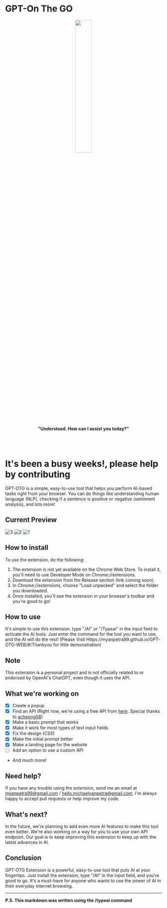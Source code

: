 # GPT-On The GO
<p align="center" width="100%">
    <img width="33%" src="https://github-production-user-asset-6210df.s3.amazonaws.com/57763111/240456140-2b3f8d54-1492-4cb8-a5b1-dd5e651858cd.png">
</p>


<p align="center">
    <b>"Understood. How can I assist you today?"</b>
</p>

<br>
<br>

# It's been a busy weeks!, please help by contributing

GPT-OTG  is a simple, easy-to-use tool that helps you perform AI-based tasks right from your browser. You can do things like understanding human language (NLP), checking if a sentence is positive or negative (sentiment analysis), and lots more!

## Current Preview
![3](https://github.com/myanpetra99/GPT-OTG/assets/57763111/53ac93cc-03b4-442b-a483-8e8281d1efdc)
![2](https://github.com/myanpetra99/GPT-OTG/assets/57763111/e102425e-9fda-4353-863f-7b4aaefdb797)
![1](https://github.com/myanpetra99/GPT-OTG/assets/57763111/e44aeece-8f32-405f-a9ce-2a963c7e3441)



## How to install
To use the extension, do the following:

1. The extension is not yet available on the Chrome Web Store. To install it, you'll need to use Developer Mode on Chrome://extensions.
2. Download the extension from the Release section (link coming soon).
3. In Chrome://extensions, choose "Load unpacked" and select the folder you downloaded.
4. Once installed, you'll see the extension in your browser's toolbar and you're good to go!


## How to use
It's simple to use this extension. type "/AI" or "/Typeai" in the input field to activate the AI tools. 
Just enter the command for the tool you want to use, and the AI will do the rest!
(Please Visit Https://myanpetra99.github.io/GPT-OTG-WEB/#/Thankyou for little demonstration)

## Note
This extension is a personal project and is not officially related to or endorsed by OpenAI's ChatGPT, even though it uses the API.


## What we're working on

- [x] Create a popup
- [x] Find an API (Right now, we're using a free API from [here](https://github.com/editor-syntax/gpt-free). Special thanks to [acheong08](https://github.com/acheong08))
- [x] Make a basic prompt that works
- [x] Make it work for most types of text input fields
- [x] Fix the design (CSS)
- [x] Make the initial prompt better
- [x] Make a landing page for the website
- [ ] Add an option to use a custom API
- And much more!


## Need help?
If you have any trouble using the extension, send me an email at myanpetra99@gmail.com / hello.michaelyanpetra@gmail.com. I'm always happy to accept pull requests or help improve my code.

## What's next?
In the future, we're planning to add even more AI features to make this tool even better. We're also working on a way for you to use your own API endpoint. Our goal is to keep improving this extension to keep up with the latest advances in AI.

## Conclusion
GPT-OTG Extension is a powerful, easy-to-use tool that puts AI at your fingertips. Just install the extension, type "/AI" in the input field, and you're good to go. It's a must-have for anyone who wants to use the power of AI in their everyday internet browsing.

----------------------------------------------------------------
**P.S. This markdown was written using the /typeai command**
